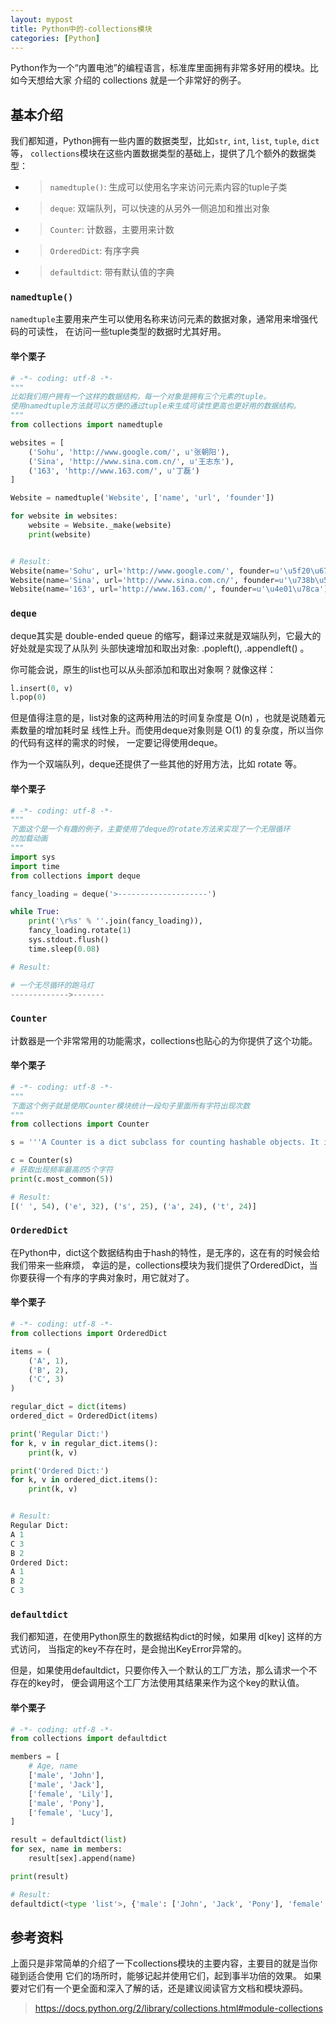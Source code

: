 ```yaml
---
layout: mypost
title: Python中的-collections模块
categories: [Python]
---
```


Python作为一个“内置电池”的编程语言，标准库里面拥有非常多好用的模块。比如今天想给大家 介绍的 collections 就是一个非常好的例子。

## 基本介绍
我们都知道，Python拥有一些内置的数据类型，比如`str`, `int`, `list`, `tuple`, `dict`等， `collections`模块在这些内置数据类型的基础上，提供了几个额外的数据类型：

+ > `namedtuple()`: 生成可以使用名字来访问元素内容的tuple子类
+ > `deque`: 双端队列，可以快速的从另外一侧追加和推出对象
+ > `Counter`: 计数器，主要用来计数
+ > `OrderedDict`: 有序字典
+ > `defaultdict`: 带有默认值的字典

### `namedtuple()`
`namedtuple`主要用来产生可以使用名称来访问元素的数据对象，通常用来增强代码的可读性， 在访问一些tuple类型的数据时尤其好用。

#### 举个栗子
```python
# -*- coding: utf-8 -*-
"""
比如我们用户拥有一个这样的数据结构，每一个对象是拥有三个元素的tuple。
使用namedtuple方法就可以方便的通过tuple来生成可读性更高也更好用的数据结构。
"""
from collections import namedtuple

websites = [
    ('Sohu', 'http://www.google.com/', u'张朝阳'),
    ('Sina', 'http://www.sina.com.cn/', u'王志东'),
    ('163', 'http://www.163.com/', u'丁磊')
]

Website = namedtuple('Website', ['name', 'url', 'founder'])

for website in websites:
    website = Website._make(website)
    print(website)


# Result:
Website(name='Sohu', url='http://www.google.com/', founder=u'\u5f20\u671d\u9633')
Website(name='Sina', url='http://www.sina.com.cn/', founder=u'\u738b\u5fd7\u4e1c')
Website(name='163', url='http://www.163.com/', founder=u'\u4e01\u78ca')
```

### `deque`
deque其实是 double-ended queue 的缩写，翻译过来就是双端队列，它最大的好处就是实现了从队列 头部快速增加和取出对象: .popleft(), .appendleft() 。

你可能会说，原生的list也可以从头部添加和取出对象啊？就像这样：

```python
l.insert(0, v)
l.pop(0)
```

但是值得注意的是，list对象的这两种用法的时间复杂度是 O(n) ，也就是说随着元素数量的增加耗时呈 线性上升。而使用deque对象则是 O(1) 的复杂度，所以当你的代码有这样的需求的时候， 一定要记得使用deque。

作为一个双端队列，deque还提供了一些其他的好用方法，比如 rotate 等。

#### 举个栗子
```python
# -*- coding: utf-8 -*-
"""
下面这个是一个有趣的例子，主要使用了deque的rotate方法来实现了一个无限循环
的加载动画
"""
import sys
import time
from collections import deque

fancy_loading = deque('>--------------------')

while True:
    print('\r%s' % ''.join(fancy_loading)),
    fancy_loading.rotate(1)
    sys.stdout.flush()
    time.sleep(0.08)

# Result:

# 一个无尽循环的跑马灯
------------->-------
```

### `Counter`
计数器是一个非常常用的功能需求，collections也贴心的为你提供了这个功能。

#### 举个栗子
```python
# -*- coding: utf-8 -*-
"""
下面这个例子就是使用Counter模块统计一段句子里面所有字符出现次数
"""
from collections import Counter

s = '''A Counter is a dict subclass for counting hashable objects. It is an unordered collection where elements are stored as dictionary keys and their counts are stored as dictionary values. Counts are allowed to be any integer value including zero or negative counts. The Counter class is similar to bags or multisets in other languages.'''.lower()

c = Counter(s)
# 获取出现频率最高的5个字符
print(c.most_common(5))

# Result:
[(' ', 54), ('e', 32), ('s', 25), ('a', 24), ('t', 24)]
```

### `OrderedDict`
在Python中，dict这个数据结构由于hash的特性，是无序的，这在有的时候会给我们带来一些麻烦， 幸运的是，collections模块为我们提供了OrderedDict，当你要获得一个有序的字典对象时，用它就对了。

#### 举个栗子
```python
# -*- coding: utf-8 -*-
from collections import OrderedDict

items = (
    ('A', 1),
    ('B', 2),
    ('C', 3)
)

regular_dict = dict(items)
ordered_dict = OrderedDict(items)

print('Regular Dict:')
for k, v in regular_dict.items():
    print(k, v)

print('Ordered Dict:')
for k, v in ordered_dict.items():
    print(k, v)


# Result:
Regular Dict:
A 1
C 3
B 2
Ordered Dict:
A 1
B 2
C 3
```

### `defaultdict`
我们都知道，在使用Python原生的数据结构dict的时候，如果用 d[key] 这样的方式访问， 当指定的key不存在时，是会抛出KeyError异常的。

但是，如果使用defaultdict，只要你传入一个默认的工厂方法，那么请求一个不存在的key时， 便会调用这个工厂方法使用其结果来作为这个key的默认值。

#### 举个栗子
```python
# -*- coding: utf-8 -*-
from collections import defaultdict

members = [
    # Age, name
    ['male', 'John'],
    ['male', 'Jack'],
    ['female', 'Lily'],
    ['male', 'Pony'],
    ['female', 'Lucy'],
]

result = defaultdict(list)
for sex, name in members:
    result[sex].append(name)

print(result)

# Result:
defaultdict(<type 'list'>, {'male': ['John', 'Jack', 'Pony'], 'female': ['Lily', 'Lucy']})
```
## 参考资料
上面只是非常简单的介绍了一下collections模块的主要内容，主要目的就是当你碰到适合使用 它们的场所时，能够记起并使用它们，起到事半功倍的效果。
如果要对它们有一个更全面和深入了解的话，还是建议阅读官方文档和模块源码。
> https://docs.python.org/2/library/collections.html#module-collections